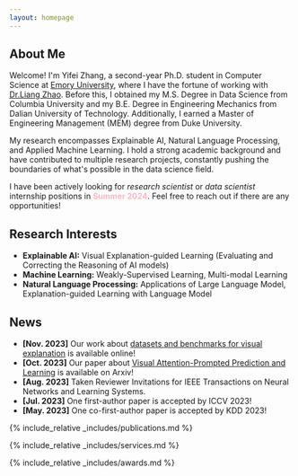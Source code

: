 ```yaml
---
layout: homepage
---
```


## About Me

Welcome! I'm Yifei Zhang, a second-year Ph.D. student in Computer Science at [Emory University](https://www.cs.emory.edu/home/), where I have the fortune of working with [Dr.Liang Zhao](http://cs.emory.edu/~lzhao41/index.htm). Before this, I obtained my M.S. Degree in Data Science from Columbia University and my B.E. Degree in Engineering Mechanics from Dalian University of Technology. Additionally, I earned a Master of Engineering Management (MEM) degree from Duke University.

My research encompasses Explainable AI, Natural Language Processing, and Applied Machine Learning. I hold a strong academic background and have contributed to multiple research projects, constantly pushing the boundaries of what's possible in the data science field.

I have been actively looking for *research scientist* or *data scientist* internship positions in <span style="color:lightpink;font-weight:bold">Summer 2024</span>. Feel free to reach out if there are any opportunities!

## Research Interests

- **Explainable AI:** Visual Explanation-guided Learning (Evaluating and Correcting the Reasoning of AI models)
- **Machine Learning:** Weakly-Supervised Learning, Multi-modal Learning
- **Natural Language Processing:** Applications of Large Language Model, Explanation-guided Learning with Language Model
  
## News
- **[Nov. 2023]** Our work about [datasets and benchmarks for visual explanation](https://xaidataset.github.io/) is available online!
- **[Oct. 2023]** Our paper about [Visual Attention-Prompted Prediction and Learning](https://arxiv.org/abs/2310.08420) is available on Arxiv!
- **[Aug. 2023]** Taken Reviewer Invitations for IEEE Transactions on Neural Networks and Learning Systems.
- **[Jul. 2023]** One first-author paper is accepted by ICCV 2023!
- **[May. 2023]** One co-first-author paper is accepted by KDD 2023!

{% include_relative _includes/publications.md %}

{% include_relative _includes/services.md %}

{% include_relative _includes/awards.md %}
